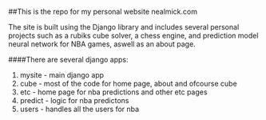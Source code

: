 
 
##This is the repo for my personal website nealmick.com

The site is built using the Django library and includes several personal projects such as a rubiks cube solver, a chess engine, and prediction model neural network for NBA games, aswell as an about page.

####There are several django apps:

1. mysite - main django app
2. cube - most of the code for home page, about and ofcourse cube
3. etc - home page for nba predictions and other etc pages
4. predict - logic for nba predictons
5. users - handles all the users for nba


 
 
